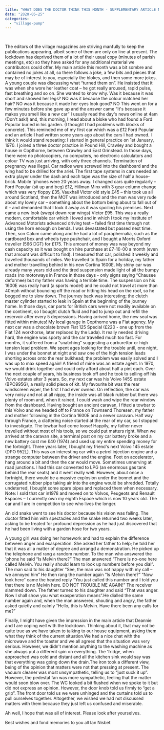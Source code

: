 ```yaml
---
title: "WHAT DOES THE DOCTOR THINK THIS MONTH - SUPPLEMENTARY ARTICLE MAY 2020"
date: "2020-05-25"
categories: 
  - "village-pump"
---
```


 

The editors of the village magazines are striving manfully to keep the publications appearing, albeit some of them are only on line at present. The lockdown has deprived them of a lot of their usual copy (minutes of parish meetings, etc) so they have asked for any additional material we contributors could offer. My main article this month was a bit sombre and contained no jokes at all, so there follows a joke, a few bits and pieces that may be of interest to you, especially the blokes, and then some more jokes. A young couple was discussing what “turned them on”. He insisted that it was when she wore her leather coat – he got really aroused, rapid pulse, fast breathing and so on. She wanted to know why. Was it because it was short and showed her legs? NO was it because the colour matched her hair? NO was it because it made her eyes look good? NO This went on for a few minutes before she gave up and the answer came “It's because it makes you smell like a new car” I usually read the day's news online at 4am (Don't ask!) and, this morning, I read about a bloke who had found a Ford Popular buried in his garden. (I thought I had problems with blocks of concrete). This reminded me of my first car which was a £12 Ford Popular and an article I had written some years ago about the cars I had owned. I think it would stand repeating: I started in general practice on 1st January, 1970. I joined a three doctor practice in Pound Hill, Crawley and bought a house in Copthorne, between Crawley and East Grinstead. In those days, there were no photocopiers, no computers, no electronic calculators and colour TV was just arriving, with only three channels. Termination of pregnancy was illegal. Car radios were screwed into the dashboard and the wing had to be drilled for the ariel. The first tape systems in cars needed an extra player under the dash and each tape was the size of half a house-brick. Mobile 'phones were 20 years away. I changed cars quite regularly – Ford Popular (sit up and beg) £12, Hillman Minx with 3 gear column change which was very floppy £35, Vauxhall Victor old style £45 – this took us all around Scotland, then the MOT was introduced and the man was very rude about my lovely car – something about the bottom being about to fall out of it – and demanded that I took it away as it was spoiling his premises. Next came a new look (swept down rear wings) Victor £95. This was a really modern, comfortable car which I loved and in which I took my Institute of Advanced Motorists advanced driving test – failed first time through not using the horn enough on bends. I was devastated but passed next time. Then, son Calum came along and he had a lot of paraphernalia, such as the cardboard box and wheels type pushchair, and I bought a Morris Oxford traveller (566 DGT) for £175. This amount of money was way beyond my cash capacity so it was bought on hire purchase at £7-10-00 a month (even that amount was difficult to find). I treasured that car, polished it weekly and travelled thousands of miles. We travelled to Spain for a holiday, my father and mother travelling behind in his new Cortina 1600E. My shiny car was already many years old and the tired suspension made light of all the bumpy roads (no motorways in France in those days - only signs saying “Chausee deformee) but my father was having a terrible time. The suspension on his 1600E was really hard (a sports model) and he could not travel at more than 40mph without bouncing off the road or hitting his head on the roof, so he begged me to slow down. The journey back was interesting; the clutch master cylinder started to leak in Spain at the beginning of the journey home. In those days, car parts for British cars were not readily available on the continent, so I bought clutch fluid and had to jump out and refill the reservoir after every 5 depressions. Having arrived home, the new seal was fitted within minutes! My local garage in Copthorne was a Fiat agency. My next car was a chocolate brown Fiat 125 Special (£220 - one up from the Fiat 124 workhorse, later replaced by the Lada). It really needed driving hard, the engine was sporty and the car travelled much too fast. For months, it suffered from a “snatching” suggesting a carburettor or high tension lead problem. We spent ages looking for the trouble until, one night, I was under the bonnet at night and saw one of the high tension leads shorting across onto the rear bulkhead; the problem was easily solved and I was up to max speed again! A friend of mine was an estate agent. In 1970, we would drink together and could only afford about half a pint each. Over the next couple of years, his business took off and he took to selling off his Volvo estates after 3 years. So, my next car was his Volvo 145S estate (BPO995G), a really solid piece of kit. My favourite bit was the rear windscreen wiper, the first I had ever owned. On reflection, the car was very noisy and not at all nippy, the inside was all black rubber but there was plenty of room and, when it rained, I could wash and wipe the rear window from the dashboard. Having bought an ancient caravan, I fitted a towbar to this Volvo and we headed off to France on Townsend Thoresen, my father and mother following in the Cortina 1600E and a newer caravan. Half way through France, a clattering noise started at the rear of my car, so I stopped to investigate. The towbar had come loose! Happily, my father never travelled without most of his tools, so we could put matters right. When we arrived at the caravan site, a terminal post on my car battery broke and a new battery cost me £40 (1974) and used up my entire spending money for the fortnight. Three years later, I bought my friend's next Volvo 145 estate (DPO 952L). This was an interesting car with a petrol injection engine and a strange computer between the driver and the engine. Foot on accelerator, hang around a bit and then the car would move. Sometimes unnerving at road junctions. I had this car converted to LPG (an enormous gas tank behind the rear seats) and it went really well. However, about once a fortnight, there would be a massive explosion under the bonnet and the corrugated rubber pipe taking air into the engine would be shredded. Totally undeterred, I bought some spare pipes and replaced them when necessary. Note: I sold that car in1978 and moved on to Volvos, Peugeots and Renault Espaces – I currently own my eighth Espace which is now 10 years old. The car and I are in competition to see who lives the longer.

An old snake went to see his doctor because his vision was failing. The doctor fitted him with spectacles and the snake returned two weeks later, asking to be treated for profound depression as he had just discovered that he had been living with a garden hose for two years.

A young girl was doing her homework and had to explain the difference between anger and exasperation. She asked her father to help; he told her that it was all a matter of degree and arrangd a demonstration. He picked up the telephone and rang a random number. To the man who answered the 'phone he said “Is Melvin there?” The man answered “There is no-one here called Melvin. You really should learn to look up numbers before you dial”. The man said to his daughter “See, the man was not happy with my call – we annoyed him” He then rang the number again “Is Melvin there?” “Now look here” came the heated reply “You just called this number and I told you that there is no Melvin here. DO NOT TROUBLE ME AGAIN!” The receiver slammed down. The father turned to his daughter and said “That was anger. Now I shall show you what exasperation means”.He dialled the same number again and, when the man answered, shouting and angry, the father asked quietly and calmly “Hello, this is Melvin. Have there been any calls for me?”

Finally, I might have given the impression in the main article that Deannie and I are coping well with the lockdown. Thinking about it, that may not be quite true as we have taken to talking to our house equipment, asking them what they think of the current situation.We had a nice chat with the microwave and the toaster and we all agreed that the situation was very serious. However, we didn't mention anything to the washing machine as she always put a different spin on everything. The 'fridge, when approached was cold and distant and all the kitchen sink would say was that everything was going down the drain.The iron took a different view, being of the opinion that matters were not that pressing at present. The vacuum cleaner was most unsympathetic, telling us to “just suck it up”. However, the pedestal fan was more sympathetic, feeling that the matter would soon blow over. The WC looked a bit flushed when we spoke to it but did not express an opinion. However, the door knob told us firmly to “get a grip”. The front door told us we were unhinged and the curtains told us to pull ourselves together. Altogether, we wished we had not discussed matters with them because they just left us confused and miserable.

Ah well, I hope that was all of interest. Please look after yourselves.

Best wishes and fond memories to you all Ian Nisbet
